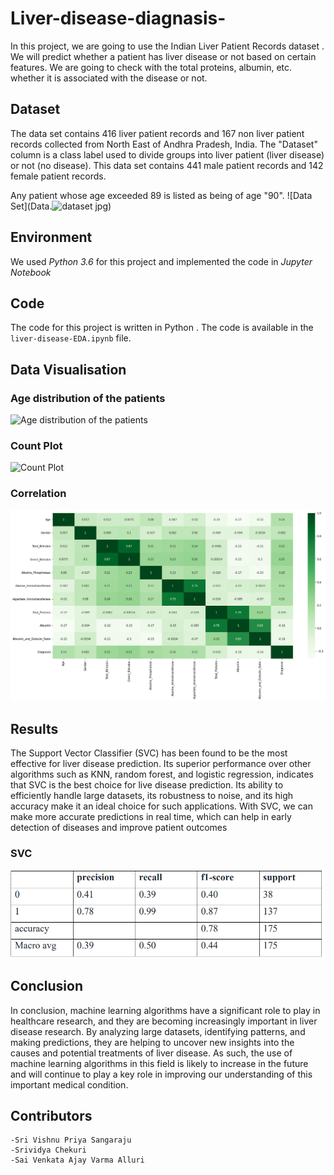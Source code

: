 # Liver-disease-diagnasis-

In this project, we are going to use the Indian Liver Patient Records dataset . We will predict whether a patient has liver disease or not based on certain features. We are going to check with the total proteins, albumin, etc. whether it is associated with the disease or not.

## Dataset
The data set contains 416 liver patient records and 167 non liver patient records collected from North East of Andhra Pradesh, India. The "Dataset" column is a class label used to divide groups into liver patient (liver disease) or not (no disease). This data set contains 441 male patient records and 142 female patient records.

Any patient whose age exceeded 89 is listed as being of age "90".
![Data Set](Data.![dataset](https://user-images.githubusercontent.com/115123767/236369336-cdc514ac-f5cf-474c-ba30-babd819b1713.png)
jpg)


## Environment
We used *Python 3.6* for this project and implemented the code in *Jupyter Notebook*

## Code

The code for this project is written in Python . The code is available in the `liver-disease-EDA.ipynb` file. 

## Data Visualisation
### Age distribution of the patients
![Age distribution of the patients](https://user-images.githubusercontent.com/115123767/236368862-e6358cdd-d969-4352-a22d-d65eefda8390.png)

### Count Plot
![Count Plot](https://user-images.githubusercontent.com/115123767/236368873-6a094e40-61b5-4e7b-972d-eec4237a477c.png)

### Correlation
![Correlation](Correlation.png)

## Results
The Support Vector Classifier (SVC) has been found to be the most effective for liver disease prediction. Its superior performance over other algorithms such as KNN, random forest, and logistic regression, indicates that SVC is the best choice for live disease prediction. Its ability to efficiently handle large datasets, its robustness to noise, and its high accuracy make it an ideal choice for such applications. With SVC, we can make more accurate predictions in real time, which can help in early detection of diseases and improve patient outcomes

### SVC
![SVC](svc.png)


## Conclusion
In conclusion, machine learning algorithms have a significant role to play in healthcare research, and they are becoming increasingly important in liver disease research. By analyzing large datasets, identifying patterns, and making predictions, they are helping to uncover new insights into the causes and potential treatments of liver disease. As such, the use of machine learning algorithms in this field is likely to increase in the future and will continue to play a key role in improving our understanding of this important medical condition.

## Contributors

	-Sri Vishnu Priya Sangaraju
	-Srividya Chekuri
	-Sai Venkata Ajay Varma Alluri

